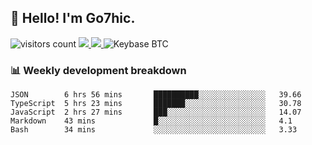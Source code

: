 ## 👋 Hello! I'm Go7hic.

 ![visitors count](https://visitors-by-url-pls-dont-use-this-in-your-repo.vercel.app/Go7hic-github-readme)
 <a href="https://twitter.com/Go7hic">
    <img src="https://img.shields.io/badge/-@Go7hic-1ca0f1?style=flat-square&labelColor=1ca0f1&logo=twitter&logoColor=white&link=https://twitter.com/Go7hic">
   <a/>
   <a href="mailto:gtfx0209@gmail.com">
    <img src="https://img.shields.io/badge/-gtfx0209@gmail.com-c14438?style=flat-square&logo=Gmail&logoColor=white&link=mailto:gtfx0209@gmail.com">
   <a/>
    ![Keybase BTC](https://img.shields.io/keybase/btc/Go7hic)
 <!--
🔭 I’m currently working
🌱 I’m currently learning
💬 Ask me about 
📫 How to reach me: 
⚡ Fun fact: 
-->
 <!--
![My Github Stats](https://github-readme-stats.vercel.app/api?username=Go7hic&show_icons=true&count_private=true)

-->

### 📊 Weekly development breakdown
<!--START_SECTION:waka-->
```text
JSON        6 hrs 56 mins       ██████████░░░░░░░░░░░░░░░   39.66 
TypeScript  5 hrs 23 mins       ███████░░░░░░░░░░░░░░░░░░   30.78 
JavaScript  2 hrs 27 mins       ███░░░░░░░░░░░░░░░░░░░░░░   14.07 
Markdown    43 mins             █░░░░░░░░░░░░░░░░░░░░░░░░   4.1 
Bash        34 mins             ░░░░░░░░░░░░░░░░░░░░░░░░░   3.33
```
<!--END_SECTION:waka-->
    

